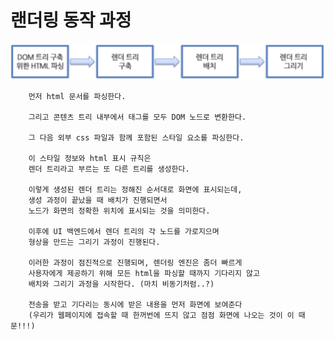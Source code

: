 랜더링 동작 과정
====

<img src="./img/rendering.png">

        먼저 html 문서를 파싱한다.

        그리고 콘텐츠 트리 내부에서 태그를 모두 DOM 노드로 변환한다.

        그 다음 외부 css 파일과 함께 포함된 스타일 요소를 파싱한다.

        이 스타일 정보와 html 표시 규칙은 
        렌더 트리라고 부르는 또 다른 트리를 생성한다.

        이렇게 생성된 렌더 트리는 정해진 순서대로 화면에 표시되는데, 
        생성 과정이 끝났을 때 배치가 진행되면서 
        노드가 화면의 정확한 위치에 표시되는 것을 의미한다.

        이후에 UI 백엔드에서 렌더 트리의 각 노드를 가로지으며 
        형상을 만드는 그리기 과정이 진행된다.

        이러한 과정이 점진적으로 진행되며, 렌더링 엔진은 좀더 빠르게 
        사용자에게 제공하기 위해 모든 html을 파싱할 때까지 기다리지 않고 
        배치와 그리기 과정을 시작한다. (마치 비동기처럼..?)

        전송을 받고 기다리는 동시에 받은 내용을 먼저 화면에 보여준다
        (우리가 웹페이지에 접속할 때 한꺼번에 뜨지 않고 점점 화면에 나오는 것이 이 때문!!!)
